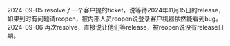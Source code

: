 2024-09-05 resolve了一个客户提的ticket，说等待2024年11月15日的release，如果到时有问题请reopen，被内部人员reopen说登录客户机器依然能看到bug。
2024-09-06 再次resolve，直接说让他们等release，被reopen说没有release日期。